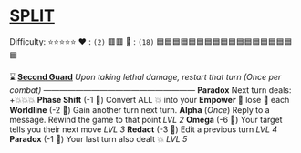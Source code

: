 # [**__SPLIT__**](<https://youtu.be/tLnea_nab4Y?si=847opF8HCkON49Nf>)
Difficulty: ⭐⭐⭐⭐⭐
:heart: : `(2)`   :red_square::red_square:
:large_blue_diamond: : `(18)` :blue_square::blue_square::blue_square::blue_square::blue_square::blue_square::blue_square::blue_square::blue_square::blue_square::blue_square::blue_square::blue_square::blue_square::blue_square::blue_square::blue_square::blue_square: 

:hourglass: [**Second Guard**](https://cdn.discordapp.com/attachments/1056365502101979146/1168685658697642086/split.jpg?ex=6552aa56&is=65403556&hm=b10ee033f0868523d5cabd3d397b2aad817dbb7ce0f23c494989256697fd74b0&) 
*Upon taking lethal damage, restart that turn (Once per combat)*
———————————————————
**Paradox** Next turn deals: +:boom::boom::boom:
**Phase Shift** (-1 :large_blue_diamond:) Convert ALL :boom: into your __Empower__ :twisted_rightwards_arrows: lose :large_blue_diamond: each
**Worldline** (-2 :large_blue_diamond:) Gain another turn next turn.
**Alpha** (*Once*) Reply to a message. Rewind the game to that point *LVL 2*
**Omega** (-6 :large_blue_diamond:) Your target tells you their next move *LVL 3*
**Redact** (-3 :large_blue_diamond:) Edit a previous turn *LVL 4*
**Paradox** (-1 :large_blue_diamond:) Your last turn also dealt :boom: *LVL 5*
